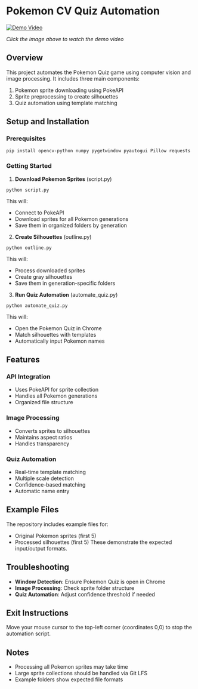 # Pokemon CV Quiz Automation

[![Demo Video](https://img.youtube.com/vi/dXSMtpPaXHQ/0.jpg)](https://www.youtube.com/watch?v=dXSMtpPaXHQ)

*Click the image above to watch the demo video*

## Overview
This project automates the Pokemon Quiz game using computer vision and image processing. It includes three main components:
1. Pokemon sprite downloading using PokeAPI
2. Sprite preprocessing to create silhouettes
3. Quiz automation using template matching

## Setup and Installation

### Prerequisites
```
pip install opencv-python numpy pygetwindow pyautogui Pillow requests
```

### Getting Started

1. **Download Pokemon Sprites** (script.py)
```
python script.py
```
This will:
- Connect to PokeAPI
- Download sprites for all Pokemon generations
- Save them in organized folders by generation
2. **Create Silhouettes** (outline.py)
```
python outline.py
```
This will:
- Process downloaded sprites
- Create gray silhouettes
- Save them in generation-specific folders
3. **Run Quiz Automation** (automate_quiz.py)
```
python automate_quiz.py
```
This will:
- Open the Pokemon Quiz in Chrome
- Match silhouettes with templates
- Automatically input Pokemon names

## Features

### API Integration
- Uses PokeAPI for sprite collection
- Handles all Pokemon generations
- Organized file structure

### Image Processing
- Converts sprites to silhouettes
- Maintains aspect ratios
- Handles transparency

### Quiz Automation
- Real-time template matching
- Multiple scale detection
- Confidence-based matching
- Automatic name entry

## Example Files
The repository includes example files for:
- Original Pokemon sprites (first 5)
- Processed silhouettes (first 5)
These demonstrate the expected input/output formats.

## Troubleshooting

- **Window Detection**: Ensure Pokemon Quiz is open in Chrome
- **Image Processing**: Check sprite folder structure
- **Quiz Automation**: Adjust confidence threshold if needed

## Exit Instructions
Move your mouse cursor to the top-left corner (coordinates 0,0) to stop the automation script.

## Notes
- Processing all Pokemon sprites may take time
- Large sprite collections should be handled via Git LFS
- Example folders show expected file formats
